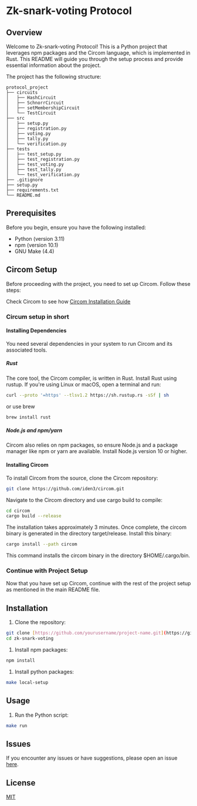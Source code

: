 # Zk-snark-voting Protocol
## Overview
Welcome to Zk-snark-voting Protocol! This is a Python project that leverages npm packages and the Circom language, which is implemented in Rust. This README will guide you through the setup process and provide essential information about the project.

The project has the following structure:

```
protocol_project
├── circuits
│   ├── HashCircuit
│   ├── SchnorrCircuit
│   ├── setMembershipCircuit
│   └── TestCircuit
├── src
│   ├── setup.py
│   ├── registration.py
│   ├── voting.py
│   ├── tally.py
│   └── verification.py
├── tests
│   ├── test_setup.py
│   ├── test_registration.py
│   ├── test_voting.py
│   ├── test_tally.py
│   └── test_verification.py
├── .gitignore
├── setup.py
├── requirements.txt
└── README.md
```
## Prerequisites
Before you begin, ensure you have the following installed:

- Python (version 3.11)
- npm (version 10.1)
- GNU Make (4.4)
## Circom Setup
Before proceeding with the project, you need to set up Circom. Follow these steps:

Check Circom to see how [﻿Circom Installation Guide](%5Bhttps://docs.circom.io/getting-started/installation/%5D(https://docs.circom.io/getting-started/installation/)) 

### Circum setup in short
#### Installing Dependencies
You need several dependencies in your system to run Circom and its associated tools.

##### Rust
The core tool, the Circom compiler, is written in Rust. Install Rust using rustup. If you're using Linux or macOS, open a terminal and run:

```bash
curl --proto '=https' --tlsv1.2 https://sh.rustup.rs -sSf | sh
```
or use brew

```bash
brew install rust
```
##### Node.js and npm/yarn
Circom also relies on npm packages, so ensure Node.js and a package manager like npm or yarn are available. Install Node.js version 10 or higher.

#### Installing Circom
To install Circom from the source, clone the Circom repository:

```bash
git clone https://github.com/iden3/circom.git
```
Navigate to the Circom directory and use cargo build to compile:

```bash
cd circom
cargo build --release
```
The installation takes approximately 3 minutes. Once complete, the circom binary is generated in the directory target/release. Install this binary:

```bash
cargo install --path circom
```
This command installs the circom binary in the directory $HOME/.cargo/bin.

### Continue with Project Setup
Now that you have set up Circom, continue with the rest of the project setup as mentioned in the main README file.

## Installation
1. Clone the repository:
```bash
git clone [https://github.com/yourusername/project-name.git](https://github.com/BjernoFolkvardsenDev/zk-snark-voting.git)
cd zk-snark-voting
```
1. Install npm packages:
```bash
npm install
```
1. Install python packages:
```bash
make local-setup
```
## Usage
1. Run the Python script:
```bash
make run
```
## Issues
If you encounter any issues or have suggestions, please open an issue [﻿here](https://github.com/BjernoFolkvardsenDev/zk-snark-voting/issues).

## License
[﻿MIT](https://choosealicense.com/licenses/mit/)
